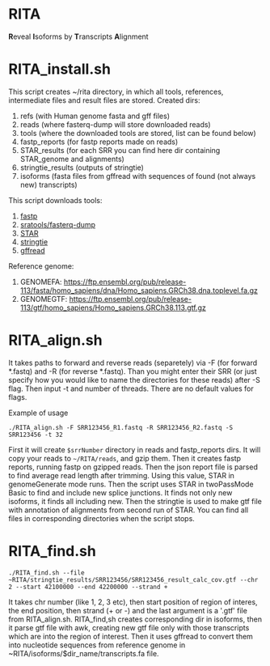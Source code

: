 # RITA

**R**eveal **I**soforms by **T**ranscripts **A**lignment

# RITA_install.sh
This script creates ~/rita directory, in which all tools, references, intermediate files and result files are stored. Created dirs:

1. refs (with Human genome fasta and gff files)
2. reads (where fasterq-dump will store downloaded reads)
3. tools (where the downloaded tools are stored, list can be found below)
4. fastp_reports (for fastp reports made on reads)
5. STAR_results (for each SRR you can find here dir containing STAR_genome and alignments)
6. stringtie_results (outputs of stringtie)
7. isoforms (fasta files from gffread with sequences of found (not always new) transcripts)

This script downloads tools:

1. [fastp](https://github.com/OpenGene/fastp)
2. [sratools/fasterq-dump](https://github.com/ncbi/sra-tools/wiki/HowTo:-fasterq-dump)
3. [STAR](https://github.com/alexdobin/STAR/tree/master)
4. [stringtie](https://github.com/gpertea/stringtie)
5. [gffread](https://github.com/gpertea/gffread)

Reference genome:

1. GENOMEFA: https://ftp.ensembl.org/pub/release-113/fasta/homo_sapiens/dna/Homo_sapiens.GRCh38.dna.toplevel.fa.gz
2. GENOMEGTF: https://ftp.ensembl.org/pub/release-113/gtf/homo_sapiens/Homo_sapiens.GRCh38.113.gtf.gz

# RITA_align.sh
It takes paths to forward and reverse reads (separetely) via -F (for forward *.fastq) and -R (for reverse *.fastq). Than you might enter their SRR (or just specify how you would like to name the directories for these reads) after -S flag. Then input -t and number of threads. There are no default values for flags. 

Example of usage
```
./RITA_align.sh -F SRR123456_R1.fastq -R SRR123456_R2.fastq -S SRR123456 -t 32
```
First it will create ```$srrNumber``` directory in reads and fastp_reports dirs. It will copy your reads to ```~/RITA/reads```, and gzip them. Then it creates fastp reports, running fastp on gzipped reads. Then the json report file is parsed to find average read length after trimming. Using this value, STAR in genomeGenerate mode runs. Then the script uses STAR in twoPassMode Basic to find and include new splice junctions. It finds not only new isoforms, it finds all including new. Then the stringtie is used to make gtf file with annotation of alignments from second run of STAR. You can find all files in corresponding directories when the script stops.  

# RITA_find.sh

```
./RITA_find.sh --file ~RITA/stringtie_results/SRR123456/SRR123456_result_calc_cov.gtf --chr 2 --start 42100000 --end 42200000 --strand +
```

It takes chr number (like 1, 2, 3 etc), then start position of region of interes, the end position, then strand (+ or -) and the last argument is a '.gtf' file from RITA_align.sh. RITA_find,sh creates corresponding dir in isoforms, then it parse gtf file with awk, creating new gtf file only with those transcripts which are into the region of interest. Then it uses gffread to convert them into nucleotide sequences from reference genome in ~RITA/isoforms/$dir_name/transcripts.fa file.

